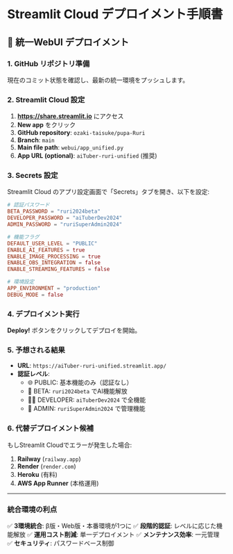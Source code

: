# Streamlit Cloud デプロイメント手順書

## 🚀 統一WebUI デプロイメント

### 1. GitHub リポジトリ準備

現在のコミット状態を確認し、最新の統一環境をプッシュします。

### 2. Streamlit Cloud 設定

1. **https://share.streamlit.io** にアクセス
2. **New app** をクリック
3. **GitHub repository**: `ozaki-taisuke/pupa-Ruri`
4. **Branch**: `main`
5. **Main file path**: `webui/app_unified.py`
6. **App URL (optional)**: `aiTuber-ruri-unified` (推奨)

### 3. Secrets 設定

Streamlit Cloud のアプリ設定画面で「Secrets」タブを開き、以下を設定:

```toml
# 認証パスワード
BETA_PASSWORD = "ruri2024beta"
DEVELOPER_PASSWORD = "aiTuberDev2024"
ADMIN_PASSWORD = "ruriSuperAdmin2024"

# 機能フラグ
DEFAULT_USER_LEVEL = "PUBLIC"
ENABLE_AI_FEATURES = true
ENABLE_IMAGE_PROCESSING = true
ENABLE_OBS_INTEGRATION = false
ENABLE_STREAMING_FEATURES = false

# 環境設定
APP_ENVIRONMENT = "production"
DEBUG_MODE = false
```

### 4. デプロイメント実行

**Deploy!** ボタンをクリックしてデプロイを開始。

### 5. 予想される結果

- **URL**: `https://aiTuber-ruri-unified.streamlit.app/`
- **認証レベル**:
  - 🌐 PUBLIC: 基本機能のみ（認証なし）
  - 🧪 BETA: `ruri2024beta` でAI機能解放
  - 👨‍💻 DEVELOPER: `aiTuberDev2024` で全機能
  - 👑 ADMIN: `ruriSuperAdmin2024` で管理機能

### 6. 代替デプロイメント候補

もしStreamlit Cloudでエラーが発生した場合:

1. **Railway** (`railway.app`)
2. **Render** (`render.com`)
3. **Heroku** (有料)
4. **AWS App Runner** (本格運用)

---

### 統合環境の利点

✅ **3環境統合**: β版・Web版・本番環境が1つに
✅ **段階的認証**: レベルに応じた機能解放
✅ **運用コスト削減**: 単一デプロイメント
✅ **メンテナンス効率**: 一元管理
✅ **セキュリティ**: パスワードベース制御